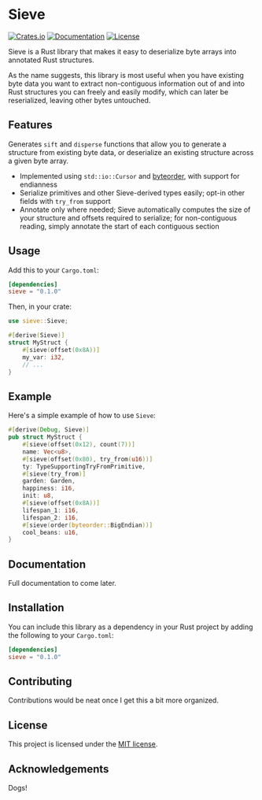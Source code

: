 # Sieve

[![Crates.io](https://img.shields.io/crates/v/sieve.svg)](https://crates.io/crates/sieve)
[![Documentation](https://docs.rs/sieve/badge.svg)](https://docs.rs/sieve)
[![License](https://img.shields.io/crates/l/sieve.svg)](https://github.com/mattadatta/sieve/blob/main/LICENSE)
<!-- [![Build Status](https://github.com/mattadatta/sieve/workflows/Rust/badge.svg)](https://github.com/mattadatta/sieve/actions) -->

Sieve is a Rust library that makes it easy to deserialize byte arrays into annotated Rust structures.

As the name suggests, this library is most useful when you have existing byte data you want to extract non-contiguous information out of and into Rust structures you can freely and easily modify, which can later be reserialized, leaving other bytes untouched.

## Features

Generates `sift` and `disperse` functions that allow you to generate a structure from existing byte data, or deserialize an existing structure across a given byte array.

- Implemented using `std::io::Cursor` and [byteorder](https://crates.io/crates/byteorder), with support for endianness
- Serialize primitives and other Sieve-derived types easily; opt-in other fields with `try_from` support
- Annotate only where needed; Sieve automatically computes the size of your structure and offsets required to serialize; for non-contiguous reading, simply annotate the start of each contiguous section

## Usage

Add this to your `Cargo.toml`:

```toml
[dependencies]
sieve = "0.1.0"
```

Then, in your crate:

```rust
use sieve::Sieve;

#[derive(Sieve)]
struct MyStruct {
    #[sieve(offset(0x8A))]
    my_var: i32,
    // ...
}
```

## Example

Here's a simple example of how to use `Sieve`:

```rust
#[derive(Debug, Sieve)]
pub struct MyStruct {
    #[sieve(offset(0x12), count(7))]
    name: Vec<u8>,
    #[sieve(offset(0x80), try_from(u16))]
    ty: TypeSupportingTryFromPrimitive,
    #[sieve(try_from)]
    garden: Garden,
    happiness: i16,
    init: u8,
    #[sieve(offset(0x8A))]
    lifespan_1: i16,
    lifespan_2: i16,
    #[sieve(order(byteorder::BigEndian))]
    cool_beans: u16,
}


```

## Documentation

Full documentation to come later.
<!-- Please see the [API documentation](https://docs.rs/sieve) for more detailed information about this crate. -->

## Installation

You can include this library as a dependency in your Rust project by adding the following to your `Cargo.toml`:

```toml
[dependencies]
sieve = "0.1.0"
```

## Contributing

Contributions would be neat once I get this a bit more organized.
<!-- Contributions are always welcome! Please read the [CONTRIBUTING.md](CONTRIBUTING.md) file for guidelines. -->

## License

This project is licensed under the [MIT license](LICENSE).

## Acknowledgements

Dogs!
